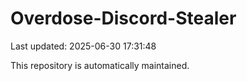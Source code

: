 # Overdose-Discord-Stealer

Last updated: 2025-06-30 17:31:48

This repository is automatically maintained.

